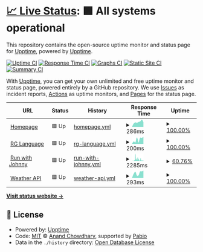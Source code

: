 # [📈 Live Status](https://upptime.github.io/upptime): <!--live status--> **🟩 All systems operational**

This repository contains the open-source uptime monitor and status page for [Upptime](https://upptime.js.org), powered by [Upptime](https://github.com/upptime/upptime).

[![Uptime CI](https://github.com/rsg71/uptime-monitor/workflows/Uptime%20CI/badge.svg)](https://github.com/rsg71/uptime-monitor/actions?query=workflow%3A%22Uptime+CI%22)
[![Response Time CI](https://github.com/rsg71/uptime-monitor/workflows/Response%20Time%20CI/badge.svg)](https://github.com/rsg71/uptime-monitor/actions?query=workflow%3A%22Response+Time+CI%22)
[![Graphs CI](https://github.com/rsg71/uptime-monitor/workflows/Graphs%20CI/badge.svg)](https://github.com/rsg71/uptime-monitor/actions?query=workflow%3A%22Graphs+CI%22)
[![Static Site CI](https://github.com/rsg71/uptime-monitor/workflows/Static%20Site%20CI/badge.svg)](https://github.com/rsg71/uptime-monitor/actions?query=workflow%3A%22Static+Site+CI%22)
[![Summary CI](https://github.com/rsg71/uptime-monitor/workflows/Summary%20CI/badge.svg)](https://github.com/rsg71/uptime-monitor/actions?query=workflow%3A%22Summary+CI%22)

With [Upptime](https://upptime.js.org), you can get your own unlimited and free uptime monitor and status page, powered entirely by a GitHub repository. We use [Issues](https://github.com/upptime/upptime/issues) as incident reports, [Actions](https://github.com/rsg71/uptime-monitor/actions) as uptime monitors, and [Pages](https://upptime.github.io/upptime) for the status page.

<!--start: status pages-->
<!-- This summary is generated by Upptime (https://github.com/upptime/upptime) -->
<!-- Do not edit this manually, your changes will be overwritten -->
<!-- prettier-ignore -->
| URL | Status | History | Response Time | Uptime |
| --- | ------ | ------- | ------------- | ------ |
| <img alt="" src="https://icons.duckduckgo.com/ip3/www.robertgreenawalt.com.ico" height="13"> [Homepage](https://www.robertgreenawalt.com) | 🟩 Up | [homepage.yml](https://github.com/rsg71/uptime-monitor/commits/HEAD/history/homepage.yml) | <details><summary><img alt="Response time graph" src="./graphs/homepage/response-time-week.png" height="20"> 286ms</summary><br><a href="https://rsg71.github.io/uptime-monitor/history/homepage"><img alt="Response time 220" src="https://img.shields.io/endpoint?url=https%3A%2F%2Fraw.githubusercontent.com%2Frsg71%2Fuptime-monitor%2FHEAD%2Fapi%2Fhomepage%2Fresponse-time.json"></a><br><a href="https://rsg71.github.io/uptime-monitor/history/homepage"><img alt="24-hour response time 270" src="https://img.shields.io/endpoint?url=https%3A%2F%2Fraw.githubusercontent.com%2Frsg71%2Fuptime-monitor%2FHEAD%2Fapi%2Fhomepage%2Fresponse-time-day.json"></a><br><a href="https://rsg71.github.io/uptime-monitor/history/homepage"><img alt="7-day response time 286" src="https://img.shields.io/endpoint?url=https%3A%2F%2Fraw.githubusercontent.com%2Frsg71%2Fuptime-monitor%2FHEAD%2Fapi%2Fhomepage%2Fresponse-time-week.json"></a><br><a href="https://rsg71.github.io/uptime-monitor/history/homepage"><img alt="30-day response time 225" src="https://img.shields.io/endpoint?url=https%3A%2F%2Fraw.githubusercontent.com%2Frsg71%2Fuptime-monitor%2FHEAD%2Fapi%2Fhomepage%2Fresponse-time-month.json"></a><br><a href="https://rsg71.github.io/uptime-monitor/history/homepage"><img alt="1-year response time 220" src="https://img.shields.io/endpoint?url=https%3A%2F%2Fraw.githubusercontent.com%2Frsg71%2Fuptime-monitor%2FHEAD%2Fapi%2Fhomepage%2Fresponse-time-year.json"></a></details> | <details><summary><a href="https://rsg71.github.io/uptime-monitor/history/homepage">100.00%</a></summary><a href="https://rsg71.github.io/uptime-monitor/history/homepage"><img alt="All-time uptime 100.00%" src="https://img.shields.io/endpoint?url=https%3A%2F%2Fraw.githubusercontent.com%2Frsg71%2Fuptime-monitor%2FHEAD%2Fapi%2Fhomepage%2Fuptime.json"></a><br><a href="https://rsg71.github.io/uptime-monitor/history/homepage"><img alt="24-hour uptime 100.00%" src="https://img.shields.io/endpoint?url=https%3A%2F%2Fraw.githubusercontent.com%2Frsg71%2Fuptime-monitor%2FHEAD%2Fapi%2Fhomepage%2Fuptime-day.json"></a><br><a href="https://rsg71.github.io/uptime-monitor/history/homepage"><img alt="7-day uptime 100.00%" src="https://img.shields.io/endpoint?url=https%3A%2F%2Fraw.githubusercontent.com%2Frsg71%2Fuptime-monitor%2FHEAD%2Fapi%2Fhomepage%2Fuptime-week.json"></a><br><a href="https://rsg71.github.io/uptime-monitor/history/homepage"><img alt="30-day uptime 100.00%" src="https://img.shields.io/endpoint?url=https%3A%2F%2Fraw.githubusercontent.com%2Frsg71%2Fuptime-monitor%2FHEAD%2Fapi%2Fhomepage%2Fuptime-month.json"></a><br><a href="https://rsg71.github.io/uptime-monitor/history/homepage"><img alt="1-year uptime 100.00%" src="https://img.shields.io/endpoint?url=https%3A%2F%2Fraw.githubusercontent.com%2Frsg71%2Fuptime-monitor%2FHEAD%2Fapi%2Fhomepage%2Fuptime-year.json"></a></details>
| <img alt="" src="https://icons.duckduckgo.com/ip3/rg-language.herokuapp.com.ico" height="13"> [RG Language](https://rg-language.herokuapp.com) | 🟩 Up | [rg-language.yml](https://github.com/rsg71/uptime-monitor/commits/HEAD/history/rg-language.yml) | <details><summary><img alt="Response time graph" src="./graphs/rg-language/response-time-week.png" height="20"> 200ms</summary><br><a href="https://rsg71.github.io/uptime-monitor/history/rg-language"><img alt="Response time 138" src="https://img.shields.io/endpoint?url=https%3A%2F%2Fraw.githubusercontent.com%2Frsg71%2Fuptime-monitor%2FHEAD%2Fapi%2Frg-language%2Fresponse-time.json"></a><br><a href="https://rsg71.github.io/uptime-monitor/history/rg-language"><img alt="24-hour response time 321" src="https://img.shields.io/endpoint?url=https%3A%2F%2Fraw.githubusercontent.com%2Frsg71%2Fuptime-monitor%2FHEAD%2Fapi%2Frg-language%2Fresponse-time-day.json"></a><br><a href="https://rsg71.github.io/uptime-monitor/history/rg-language"><img alt="7-day response time 200" src="https://img.shields.io/endpoint?url=https%3A%2F%2Fraw.githubusercontent.com%2Frsg71%2Fuptime-monitor%2FHEAD%2Fapi%2Frg-language%2Fresponse-time-week.json"></a><br><a href="https://rsg71.github.io/uptime-monitor/history/rg-language"><img alt="30-day response time 135" src="https://img.shields.io/endpoint?url=https%3A%2F%2Fraw.githubusercontent.com%2Frsg71%2Fuptime-monitor%2FHEAD%2Fapi%2Frg-language%2Fresponse-time-month.json"></a><br><a href="https://rsg71.github.io/uptime-monitor/history/rg-language"><img alt="1-year response time 138" src="https://img.shields.io/endpoint?url=https%3A%2F%2Fraw.githubusercontent.com%2Frsg71%2Fuptime-monitor%2FHEAD%2Fapi%2Frg-language%2Fresponse-time-year.json"></a></details> | <details><summary><a href="https://rsg71.github.io/uptime-monitor/history/rg-language">100.00%</a></summary><a href="https://rsg71.github.io/uptime-monitor/history/rg-language"><img alt="All-time uptime 100.00%" src="https://img.shields.io/endpoint?url=https%3A%2F%2Fraw.githubusercontent.com%2Frsg71%2Fuptime-monitor%2FHEAD%2Fapi%2Frg-language%2Fuptime.json"></a><br><a href="https://rsg71.github.io/uptime-monitor/history/rg-language"><img alt="24-hour uptime 100.00%" src="https://img.shields.io/endpoint?url=https%3A%2F%2Fraw.githubusercontent.com%2Frsg71%2Fuptime-monitor%2FHEAD%2Fapi%2Frg-language%2Fuptime-day.json"></a><br><a href="https://rsg71.github.io/uptime-monitor/history/rg-language"><img alt="7-day uptime 100.00%" src="https://img.shields.io/endpoint?url=https%3A%2F%2Fraw.githubusercontent.com%2Frsg71%2Fuptime-monitor%2FHEAD%2Fapi%2Frg-language%2Fuptime-week.json"></a><br><a href="https://rsg71.github.io/uptime-monitor/history/rg-language"><img alt="30-day uptime 100.00%" src="https://img.shields.io/endpoint?url=https%3A%2F%2Fraw.githubusercontent.com%2Frsg71%2Fuptime-monitor%2FHEAD%2Fapi%2Frg-language%2Fuptime-month.json"></a><br><a href="https://rsg71.github.io/uptime-monitor/history/rg-language"><img alt="1-year uptime 100.00%" src="https://img.shields.io/endpoint?url=https%3A%2F%2Fraw.githubusercontent.com%2Frsg71%2Fuptime-monitor%2FHEAD%2Fapi%2Frg-language%2Fuptime-year.json"></a></details>
| <img alt="" src="https://icons.duckduckgo.com/ip3/runwithjohnny.com.ico" height="13"> [Run with Johnny](https://runwithjohnny.com) | 🟩 Up | [run-with-johnny.yml](https://github.com/rsg71/uptime-monitor/commits/HEAD/history/run-with-johnny.yml) | <details><summary><img alt="Response time graph" src="./graphs/run-with-johnny/response-time-week.png" height="20"> 2285ms</summary><br><a href="https://rsg71.github.io/uptime-monitor/history/run-with-johnny"><img alt="Response time 697" src="https://img.shields.io/endpoint?url=https%3A%2F%2Fraw.githubusercontent.com%2Frsg71%2Fuptime-monitor%2FHEAD%2Fapi%2Frun-with-johnny%2Fresponse-time.json"></a><br><a href="https://rsg71.github.io/uptime-monitor/history/run-with-johnny"><img alt="24-hour response time 1792" src="https://img.shields.io/endpoint?url=https%3A%2F%2Fraw.githubusercontent.com%2Frsg71%2Fuptime-monitor%2FHEAD%2Fapi%2Frun-with-johnny%2Fresponse-time-day.json"></a><br><a href="https://rsg71.github.io/uptime-monitor/history/run-with-johnny"><img alt="7-day response time 2285" src="https://img.shields.io/endpoint?url=https%3A%2F%2Fraw.githubusercontent.com%2Frsg71%2Fuptime-monitor%2FHEAD%2Fapi%2Frun-with-johnny%2Fresponse-time-week.json"></a><br><a href="https://rsg71.github.io/uptime-monitor/history/run-with-johnny"><img alt="30-day response time 1527" src="https://img.shields.io/endpoint?url=https%3A%2F%2Fraw.githubusercontent.com%2Frsg71%2Fuptime-monitor%2FHEAD%2Fapi%2Frun-with-johnny%2Fresponse-time-month.json"></a><br><a href="https://rsg71.github.io/uptime-monitor/history/run-with-johnny"><img alt="1-year response time 697" src="https://img.shields.io/endpoint?url=https%3A%2F%2Fraw.githubusercontent.com%2Frsg71%2Fuptime-monitor%2FHEAD%2Fapi%2Frun-with-johnny%2Fresponse-time-year.json"></a></details> | <details><summary><a href="https://rsg71.github.io/uptime-monitor/history/run-with-johnny">60.76%</a></summary><a href="https://rsg71.github.io/uptime-monitor/history/run-with-johnny"><img alt="All-time uptime 97.76%" src="https://img.shields.io/endpoint?url=https%3A%2F%2Fraw.githubusercontent.com%2Frsg71%2Fuptime-monitor%2FHEAD%2Fapi%2Frun-with-johnny%2Fuptime.json"></a><br><a href="https://rsg71.github.io/uptime-monitor/history/run-with-johnny"><img alt="24-hour uptime 45.92%" src="https://img.shields.io/endpoint?url=https%3A%2F%2Fraw.githubusercontent.com%2Frsg71%2Fuptime-monitor%2FHEAD%2Fapi%2Frun-with-johnny%2Fuptime-day.json"></a><br><a href="https://rsg71.github.io/uptime-monitor/history/run-with-johnny"><img alt="7-day uptime 60.76%" src="https://img.shields.io/endpoint?url=https%3A%2F%2Fraw.githubusercontent.com%2Frsg71%2Fuptime-monitor%2FHEAD%2Fapi%2Frun-with-johnny%2Fuptime-week.json"></a><br><a href="https://rsg71.github.io/uptime-monitor/history/run-with-johnny"><img alt="30-day uptime 90.97%" src="https://img.shields.io/endpoint?url=https%3A%2F%2Fraw.githubusercontent.com%2Frsg71%2Fuptime-monitor%2FHEAD%2Fapi%2Frun-with-johnny%2Fuptime-month.json"></a><br><a href="https://rsg71.github.io/uptime-monitor/history/run-with-johnny"><img alt="1-year uptime 97.76%" src="https://img.shields.io/endpoint?url=https%3A%2F%2Fraw.githubusercontent.com%2Frsg71%2Fuptime-monitor%2FHEAD%2Fapi%2Frun-with-johnny%2Fuptime-year.json"></a></details>
| <img alt="" src="https://icons.duckduckgo.com/ip3/weatherapi20240305190422.azurewebsites.net.ico" height="13"> [Weather API](https://weatherapi20240305190422.azurewebsites.net/weather?city=Miami) | 🟩 Up | [weather-api.yml](https://github.com/rsg71/uptime-monitor/commits/HEAD/history/weather-api.yml) | <details><summary><img alt="Response time graph" src="./graphs/weather-api/response-time-week.png" height="20"> 293ms</summary><br><a href="https://rsg71.github.io/uptime-monitor/history/weather-api"><img alt="Response time 232" src="https://img.shields.io/endpoint?url=https%3A%2F%2Fraw.githubusercontent.com%2Frsg71%2Fuptime-monitor%2FHEAD%2Fapi%2Fweather-api%2Fresponse-time.json"></a><br><a href="https://rsg71.github.io/uptime-monitor/history/weather-api"><img alt="24-hour response time 426" src="https://img.shields.io/endpoint?url=https%3A%2F%2Fraw.githubusercontent.com%2Frsg71%2Fuptime-monitor%2FHEAD%2Fapi%2Fweather-api%2Fresponse-time-day.json"></a><br><a href="https://rsg71.github.io/uptime-monitor/history/weather-api"><img alt="7-day response time 293" src="https://img.shields.io/endpoint?url=https%3A%2F%2Fraw.githubusercontent.com%2Frsg71%2Fuptime-monitor%2FHEAD%2Fapi%2Fweather-api%2Fresponse-time-week.json"></a><br><a href="https://rsg71.github.io/uptime-monitor/history/weather-api"><img alt="30-day response time 222" src="https://img.shields.io/endpoint?url=https%3A%2F%2Fraw.githubusercontent.com%2Frsg71%2Fuptime-monitor%2FHEAD%2Fapi%2Fweather-api%2Fresponse-time-month.json"></a><br><a href="https://rsg71.github.io/uptime-monitor/history/weather-api"><img alt="1-year response time 232" src="https://img.shields.io/endpoint?url=https%3A%2F%2Fraw.githubusercontent.com%2Frsg71%2Fuptime-monitor%2FHEAD%2Fapi%2Fweather-api%2Fresponse-time-year.json"></a></details> | <details><summary><a href="https://rsg71.github.io/uptime-monitor/history/weather-api">100.00%</a></summary><a href="https://rsg71.github.io/uptime-monitor/history/weather-api"><img alt="All-time uptime 100.00%" src="https://img.shields.io/endpoint?url=https%3A%2F%2Fraw.githubusercontent.com%2Frsg71%2Fuptime-monitor%2FHEAD%2Fapi%2Fweather-api%2Fuptime.json"></a><br><a href="https://rsg71.github.io/uptime-monitor/history/weather-api"><img alt="24-hour uptime 100.00%" src="https://img.shields.io/endpoint?url=https%3A%2F%2Fraw.githubusercontent.com%2Frsg71%2Fuptime-monitor%2FHEAD%2Fapi%2Fweather-api%2Fuptime-day.json"></a><br><a href="https://rsg71.github.io/uptime-monitor/history/weather-api"><img alt="7-day uptime 100.00%" src="https://img.shields.io/endpoint?url=https%3A%2F%2Fraw.githubusercontent.com%2Frsg71%2Fuptime-monitor%2FHEAD%2Fapi%2Fweather-api%2Fuptime-week.json"></a><br><a href="https://rsg71.github.io/uptime-monitor/history/weather-api"><img alt="30-day uptime 100.00%" src="https://img.shields.io/endpoint?url=https%3A%2F%2Fraw.githubusercontent.com%2Frsg71%2Fuptime-monitor%2FHEAD%2Fapi%2Fweather-api%2Fuptime-month.json"></a><br><a href="https://rsg71.github.io/uptime-monitor/history/weather-api"><img alt="1-year uptime 100.00%" src="https://img.shields.io/endpoint?url=https%3A%2F%2Fraw.githubusercontent.com%2Frsg71%2Fuptime-monitor%2FHEAD%2Fapi%2Fweather-api%2Fuptime-year.json"></a></details>

<!--end: status pages-->

[**Visit status website →**](https://rsg71.github.io/uptime-monitor)

## 📄 License

- Powered by: [Upptime](https://github.com/upptime/upptime)
- Code: [MIT](./LICENSE) © [Anand Chowdhary](https://anandchowdhary.com), supported by [Pabio](https://pabio.com)
- Data in the `./history` directory: [Open Database License](https://opendatacommons.org/licenses/odbl/1-0/)
